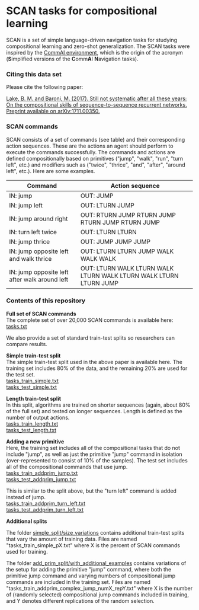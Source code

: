 # SCAN tasks for  compositional learning

SCAN is a set of simple language-driven navigation tasks for studying compositional learning and zero-shot generalization. The SCAN tasks were inspired by the [CommAI environment](https://github.com/facebookresearch/CommAI-env), which is the origin of the acronym (**S**implified versions of the **C**omm**A**I **N**avigation tasks).

### Citing this data set
Please cite the following paper:

[Lake, B. M. and Baroni, M. (2017). Still not systematic after all these years: On the compositional skills of sequence-to-sequence recurrent networks. Preprint available on arXiv:1711.00350.](https://arxiv.org/abs/1711.00350)

### SCAN commands

SCAN consists of a set of commands (see table) and their corresponding action sequences. These are the actions an agent should perform to execute the commands successfully. The commands and actions are defined compositionally based on primitives ("jump", "walk", "run", "turn left", etc.) and modifiers such as ("twice", "thrice", "and", "after", "around left", etc.). Here are some examples.

|Command | Action sequence |
| --- | --- | 
| IN: jump                |                       OUT: JUMP |
| IN: jump left            |                       OUT:  LTURN JUMP | 
| IN: jump around right       |                   OUT: RTURN JUMP RTURN JUMP RTURN JUMP RTURN JUMP |
| IN: turn left twice          |                  OUT: LTURN LTURN |
| IN: jump thrice               |                 OUT: JUMP JUMP JUMP | 
| IN: jump opposite left and walk thrice   |      OUT: LTURN LTURN JUMP WALK WALK WALK | 
| IN: jump opposite left after walk around left | OUT: LTURN WALK LTURN WALK LTURN WALK LTURN WALK LTURN LTURN JUMP |

### Contents of this repository 

**Full set of SCAN commands**    
The complete set of over 20,000 SCAN commands is available here:   
[tasks.txt](tasks.txt)

We also provide a set of standard train-test splits so researchers can compare results.

**Simple train-test split**    
The simple train-test split used in the above paper is available here.
The training set includes 80% of the data, and the remaining 20% are used for the test set.    
[tasks_train_simple.txt](simple_split/tasks_train_simple.txt)    
[tasks_test_simple.txt](simple_split/tasks_test_simple.txt)

**Length train-test split**    
In this split, algorithms are trained on shorter sequences (again, about 80% of the full set) and tested on longer sequences. Length is defined as the number of output actions.    
[tasks_train_length.txt](simple_split/tasks_train_length.txt)   
[tasks_test_length.txt](simple_split/tasks_test_length.txt)

**Adding a new primitive**    
Here, the training set includes all of the compositional tasks that do not include "jump", as well as
just the primitive "jump" command in isolation (over-represented to consist of 10% of the samples). The test set includes all of the compositional commands that use jump.    
[tasks_train_addprim_jump.txt](add_prim_split/tasks_train_addprim_jump.txt)    
[tasks_test_addprim_jump.txt](add_prim_split/tasks_test_addprim_jump.txt)

This is similar to the split above, but the "turn left" command is added instead of jump.    
[tasks_train_addprim_turn_left.txt](add_prim_split/tasks_train_addprim_turn_left.txt)   
[tasks_test_addprim_turn_left.txt](add_prim_split/tasks_test_addprim_turn_left.txt)

**Additional splits**

The folder [simple_split/size_variations](simple_split/size_variations) contains additional train-test splits that vary the amount of training data. Files are named "tasks_train_simple_pX.txt" where X is the percent of SCAN commands used for training.

The folder [add_prim_split/with_additional_examples](add_prim_split/with_additiona_examples) contains variations of the setup for adding the primitive "jump" command, where both the primitive jump command and varying numbers of compositional jump commands are included in the training set. Files are named "tasks_train_addprim_complex_jump_numX_repY.txt" where X is the number of (randomly selected) compositional jump commands included in training, and Y denotes different replications of the random selection.